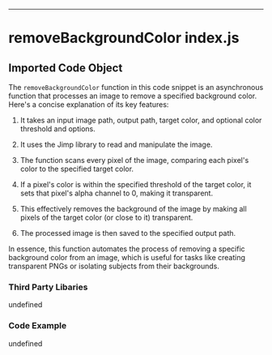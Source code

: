 

  

  

  

  

  

  

  

  

  
---
# removeBackgroundColor index.js
## Imported Code Object
The `removeBackgroundColor` function in this code snippet is an asynchronous function that processes an image to remove a specified background color. Here's a concise explanation of its key features:

1. It takes an input image path, output path, target color, and optional color threshold and options.

2. It uses the Jimp library to read and manipulate the image.

3. The function scans every pixel of the image, comparing each pixel's color to the specified target color.

4. If a pixel's color is within the specified threshold of the target color, it sets that pixel's alpha channel to 0, making it transparent.

5. This effectively removes the background of the image by making all pixels of the target color (or close to it) transparent.

6. The processed image is then saved to the specified output path.

In essence, this function automates the process of removing a specific background color from an image, which is useful for tasks like creating transparent PNGs or isolating subjects from their backgrounds.

### Third Party Libaries

undefined

### Code Example

undefined


  
